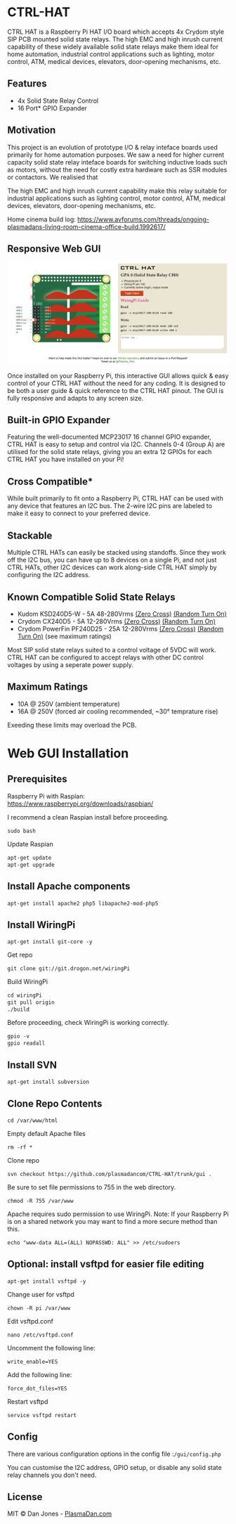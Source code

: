 # CTRL-HAT

CTRL HAT is a Raspberry Pi HAT I/O board which accepts 4x Crydom style SIP PCB mounted solid state relays. The high EMC and high inrush current capability of these widely available solid state relays make them ideal for home automation, industrial control applications such as lighting, motor control, ATM, medical devices, elevators, door-opening mechanisms, etc.

## Features

* 4x Solid State Relay Control
* 16 Port* GPIO Expander

## Motivation

This project is an evolution of prototype I/O & relay inteface boards used primarily for home automation purposes. We saw a need for higher current capacity solid state relay inteface boards for switching inductive loads such as motors, without the need for costly extra hardware such as SSR modules or contactors. We realisied that 

The high EMC and high inrush current capability make this relay suitable for industrial applications such as lighting control, motor control, ATM, medical devices, elevators, door-opening mechanisms, etc.

Home cinema build log: https://www.avforums.com/threads/ongoing-plasmadans-living-room-cinema-office-build.1992617/

## Responsive Web GUI

![CTRL HAT Web GUI](/ctrl-hat-web-gui.gif)

Once installed on your Raspberry Pi, this interactive GUI allows quick & easy control of your CTRL HAT without the need for any coding. It is designed to be both a user guide & quick reference to the CTRL HAT pinout. The GUI is fully responsive and adapts to any screen size.

## Built-in GPIO Expander

Featuring the well-documented MCP23017 16 channel GPIO expander, CTRL HAT is easy to setup and control via I2C. Channels 0-4 (Group A) are utilised for the solid state relays, giving you an extra 12 GPIOs for each CTRL HAT you have installed on your Pi!

## Cross Compatible*

While built primarily to fit onto a Raspberry Pi, CTRL HAT can be used with any device that features an I2C bus. The 2-wire I2C pins are labeled to make it easy to connect to your preferred device.

## Stackable

Multiple CTRL HATs can easily be stacked using standoffs. Since they work off the I2C bus, you can have up to 8 devices on a single Pi, and not just CTRL HATs, other I2C devices can work along-side CTRL HAT simply by configuring the I2C address.

## Known Compatible Solid State Relays

* Kudom KSD240D5-W - 5A 48-280Vrms [(Zero Cross)](https://www.rapidonline.com/kudom-ksd240d5-w-pcb-ssr-4-32vdc-input-48-280vac-5a-load-with-zero-cross-turn-on-60-1575)  [(Random Turn On)](https://www.rapidonline.com/kudom-ksd240d5r-w-pcb-ssr-4-32vdc-input-48-280vac-5a-load-with-random-turn-on-60-1574)
* Crydom CX240D5 - 5A 12-280Vrms [(Zero Cross)](https://uk.farnell.com/sensata-crydom/cx240d5/ssr-5a-240vac-3-15vdc/dp/1200213) [(Random Turn On)](https://uk.farnell.com/crydom/cx240d5r/ssr-5a-240vac/dp/1613825)
* Crydom PowerFin PF240D25 - 25A 12-280Vrms [(Zero Cross)](https://uk.farnell.com/crydom/pf240d25/ssr-3-15vdc-12-280vac-25a/dp/1200285) [(Random Turn On)](https://uk.farnell.com/crydom/pf240d25r/ssr-25a-240vac/dp/1613907) (see maximum ratings)

Most SIP solid state relays suited to a control voltage of 5VDC will work. CTRL HAT can be configured to accept relays with other DC control voltages by using a seperate power supply.

## Maximum Ratings

* 10A @ 250V (ambient temperature)
* 16A @ 250V (forced air cooling recommended, ~30° temprature rise)

Exeeding these limits may overload the PCB.

# Web GUI Installation

## Prerequisites

Raspberry Pi with Raspian:
https://www.raspberrypi.org/downloads/raspbian/

I recommend a clean Raspian install before proceeding.

```
sudo bash
```

Update Raspian

```
apt-get update
apt-get upgrade
```

## Install Apache components

```
apt-get install apache2 php5 libapache2-mod-php5
```

## Install WiringPi

```
apt-get install git-core -y
```

Get repo

```
git clone git://git.drogon.net/wiringPi
```

Build WiringPi

```
cd wiringPi
git pull origin
./build
```

Before proceeding, check WiringPi is working correctly.

```
gpio -v
gpio readall
```

## Install SVN

```
apt-get install subversion
```

## Clone Repo Contents

```
cd /var/www/html
```

Empty default Apache files

```
rm -rf *
```

Clone repo

```
svn checkout https://github.com/plasmadancom/CTRL-HAT/trunk/gui .
```

Be sure to set file permissions to 755 in the web directory.

```
chmod -R 755 /var/www
```

Apache requires sudo permission to use WiringPi.
Note: If your Raspberry Pi is on a shared network you may want to find a more secure method than this.

```
echo "www-data ALL=(ALL) NOPASSWD: ALL" >> /etc/sudoers
```

## Optional: install vsftpd for easier file editing

```
apt-get install vsftpd -y
```

Change user for vsftpd

```
chown -R pi /var/www
```

Edit vsftpd.conf

```
nano /etc/vsftpd.conf
```

Uncomment the following line:

```
write_enable=YES
```

Add the following line:

```
force_dot_files=YES
```

Restart vsftpd

```
service vsftpd restart
```

## Config

There are various configuration options in the config file :```/gui/config.php```

You can customise the I2C address, GPIO setup, or disable any solid state relay channels you don't need.

## License

MIT © Dan Jones - [PlasmaDan.com](https://plasmadan.com)
